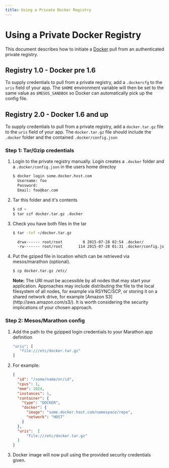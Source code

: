```yaml
---
title: Using a Private Docker Registry
---
```


# Using a Private Docker Registry

This document describes how to initiate a [Docker](https://docker.com/) pull from
an authenticated private registry.

## Registry  1.0 - Docker pre 1.6 
To supply credentials to pull from a private registry, add a `.dockercfg` to
the `uris` field of your app. The `$HOME` environment variable will then be set
to the same value as `$MESOS_SANDBOX` so Docker can automatically pick up the
config file.


## Registry  2.0 - Docker 1.6 and up

To supply credentials to pull from a private registry, add a `docker.tar.gz` file to
the `uris` field of your app. The `docker.tar.gz` file should include the `.docker` folder and the contained `.docker/config.json` 


### Step 1: Tar/Gzip credentials

1. Login to the private registry manually. Login creates a `.docker` folder and a `.docker/config.json` in the users home directoy

    ```bash
    $ docker login some.docker.host.com
      Username: foo 
      Password: 
      Email: foo@bar.com
    ```

1. Tar this folder and it's contents

    ```bash
    $ cd ~
    $ tar czf docker.tar.gz .docker
    ```
1. Check you have both files in the tar

    ```bash
    $ tar -tvf ~/docker.tar.gz

      drwx------ root/root         0 2015-07-28 02:54 .docker/
      -rw------- root/root       114 2015-07-28 01:31 .docker/config.json
    ``` 

1. Put the gziped file in location which can be retrieved via mesos/marathon (optional).

    ```bash
    $ cp docker.tar.gz /etc/
    ```

      <div class="alert alert-info">
        <strong>Note:</strong> 
       The URI must be accessible by all nodes that may start your application.
       Approaches may include distributing the file to the local filesystem of all nodes, for example via RSYNC/SCP, or
       storing it on a shared network drive, for example [Amazon S3](http://aws.amazon.com/s3/).
       It is worth considering the security implications of your chosen approach.
      </div>


### Step 2: Mesos/Marathon config

1. Add the path to the gzipped login credentials to your Marathon app definition

    ```bash
    "uris": [
       "file:///etc/docker.tar.gz"
    ]
    ```

1. For example:

    ```json
    {  
      "id": "/some/name/or/id",
      "cpus": 1,
      "mem": 1024,
      "instances": 1,
      "container": {
        "type": "DOCKER",
        "docker": {
          "image": "some.docker.host.com/namespace/repo",
          "network": "HOST"
        }
      },
      "uris":  [
          "file:///etc/docker.tar.gz"
      ]
    }
    ```

1. Docker image will now pull using the provided security credentials given.